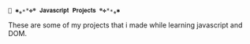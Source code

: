                                                                            📌 ✱⁎∗*✤܍ 𝐉𝐚𝐯𝐚𝐬𝐜𝐫𝐢𝐩𝐭 𝐏𝐫𝐨𝐣𝐞𝐜𝐭𝐬 ܍✤*∗⁎✱

These are some of my projects that i made while learning javascript and DOM.
